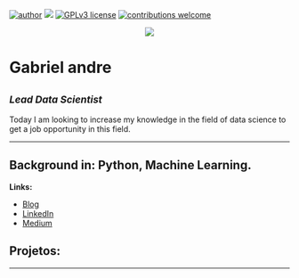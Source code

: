 [![author](https://img.shields.io/badge/author-gabrielandre-red.svg)](https://www.linkedin.com/in/carlosfab) [![](https://img.shields.io/badge/python-3.7+-blue.svg)](https://www.python.org/downloads/release/python-365/) [![GPLv3 license](https://img.shields.io/badge/License-GPLv3-blue.svg)](http://perso.crans.org/besson/LICENSE.html) [![contributions welcome](https://img.shields.io/badge/contributions-welcome-brightgreen.svg?style=flat)](https://github.com/Gabrielandre02/Data-science)

<p align="center">
  <img src="https://i.imgur.com/UBTEv2e.png" >
</p>

# Gabriel andre
<sub>*Lead Data Scientist*</sub>
---
Today I am looking to increase my knowledge in the field of data science to get a job opportunity in this field.

---
**Background in:** Python, Machine Learning.
---
**Links:**
* [Blog]()
* [LinkedIn](https://www.linkedin.com/in/gabriel-andre-01429a213/)
* [Medium]()


## Projetos:



---
